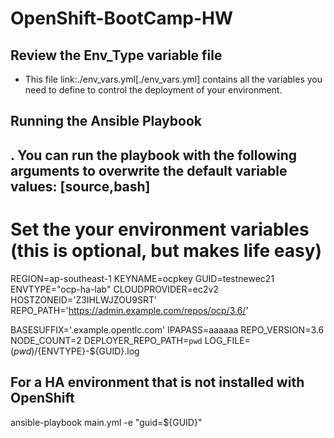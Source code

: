 # OpenShift-BootCamp-HW

## Review the Env_Type variable file

* This file link:./env_vars.yml[./env_vars.yml] contains all the variables you
 need to define to control the deployment of your environment.

## Running the Ansible Playbook

. You can run the playbook with the following arguments to overwrite the default variable values:
[source,bash]
----
# Set the your environment variables (this is optional, but makes life easy)

REGION=ap-southeast-1
KEYNAME=ocpkey
GUID=testnewec21
ENVTYPE="ocp-ha-lab"
CLOUDPROVIDER=ec2v2
HOSTZONEID='Z3IHLWJZOU9SRT'
REPO_PATH='https://admin.example.com/repos/ocp/3.6/'

BASESUFFIX='.example.opentlc.com'
IPAPASS=aaaaaa
REPO_VERSION=3.6
NODE_COUNT=2
DEPLOYER_REPO_PATH=`pwd`
LOG_FILE=$(pwd)/${ENVTYPE}-${GUID}.log

## For a HA environment that is not installed with OpenShift


  ansible-playbook main.yml  -e "guid=${GUID}"

